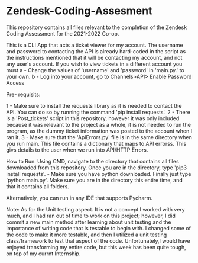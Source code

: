 # Zendesk-Coding-Assesment
This repository contains all files relevant to the completion of the Zendesk Coding Assessment for the 2021-2022 Co-op.

This is a CLI App that acts a ticket viewer for my account. The username and password to contacting the API is already hard-coded in the script as the instructions mentioned that it will be contacting my account, and not any user's account. If you wish to view tickets in a different account you must
a - Change the values of 'username' and 'password' in 'main.py.' to your own.
b - Log into your account, go to Channels>API> Enable Password Access

Pre- requisits:

1 - Make sure to install the requests library as it is needed to contact the API. You can do so by running the command 'pip install requests.'
2 - There is a 'Post_tickets' script in this repository, however it was only included because it was relevant to the project as a whole, it is not needed to run the program, 
as the dummy ticket information was posted to the account when I ran it.
3 - Make sure that the 'ApiErrors.py' file is in the same directory when you run main. This file contains a dictionary that maps to API errorss. This givs details to the user when
we run into API/HTTP Errors.

How to Run: Using CMD, navigate to the directory that contains all files downloaded from this repository. Once you are in the directory, type 'pip3 install requests'. - Make sure you have python downloaded. Finally just type 'python main.py'. Make sure you are in the directory this entire time, and that it contains all folders.

Alternatively, you can run in any IDE that supports Pycharm.


Note: As for the Unit testing aspect. It is not a concept I worked with very much, and I had ran out of time to work on this project; however, I did commit a new main method after learning about unit testing and the importance of writing code that is testable to begin with. I changed some of the code to make it more testable, and then I utilized a unit testing class/framework to test that aspect of the code. Unfortunately,I would have enjoyed transforming my  entire code, but this week has been quite tough, on top of my currnt Internship.
